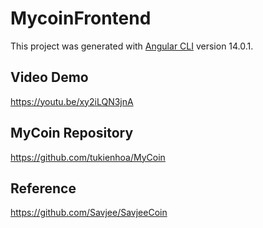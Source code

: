 # MycoinFrontend

This project was generated with [Angular CLI](https://github.com/angular/angular-cli) version 14.0.1.

## Video Demo

https://youtu.be/xy2iLQN3jnA

## MyCoin Repository

https://github.com/tukienhoa/MyCoin

## Reference

https://github.com/Savjee/SavjeeCoin


